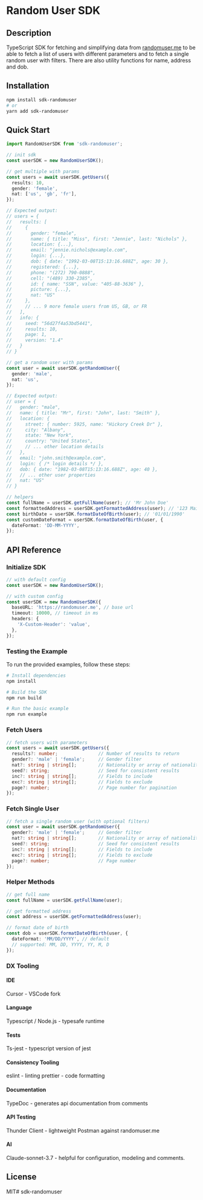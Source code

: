 # Random User SDK

## Description

TypeScript SDK for fetching and simplifying data from [randomuser.me](https://randomuser.me/api/) to be able to fetch a list of users with different parameters and to fetch a single random user with filters. There are also utility functions for name, address and dob.

## Installation

```bash
npm install sdk-randomuser
# or
yarn add sdk-randomuser
```

## Quick Start

```typescript
import RandomUserSDK from 'sdk-randomuser';

// init sdk
const userSDK = new RandomUserSDK();

// get multiple with params
const users = await userSDK.getUsers({
  results: 10,
  gender: 'female',
  nat: ['us', 'gb', 'fr'],
});

// Expected output:
// users = {
//   results: [
//     {
//       gender: "female",
//       name: { title: "Miss", first: "Jennie", last: "Nichols" },
//       location: {...},
//       email: "jennie.nichols@example.com",
//       login: {...},
//       dob: { date: "1992-03-08T15:13:16.688Z", age: 30 },
//       registered: {...},
//       phone: "(272) 790-0888",
//       cell: "(489) 330-2385",
//       id: { name: "SSN", value: "405-88-3636" },
//       picture: {...},
//       nat: "US"
//     },
//     // ... 9 more female users from US, GB, or FR
//   ],
//   info: {
//     seed: "56d27f4a53bd5441",
//     results: 10,
//     page: 1,
//     version: "1.4"
//   }
// }

// get a random user with params
const user = await userSDK.getRandomUser({
  gender: 'male',
  nat: 'us',
});

// Expected output:
// user = {
//   gender: "male",
//   name: { title: "Mr", first: "John", last: "Smith" },
//   location: {
//     street: { number: 5925, name: "Hickory Creek Dr" },
//     city: "Albany",
//     state: "New York",
//     country: "United States",
//     // ... other location details
//   },
//   email: "john.smith@example.com",
//   login: { /* login details */ },
//   dob: { date: "1982-03-08T15:13:16.688Z", age: 40 },
//   // ... other user properties
//   nat: "US"
// }

// helpers
const fullName = userSDK.getFullName(user); // 'Mr John Doe'
const formattedAddress = userSDK.getFormattedAddress(user); // '123 Main St, New York, NY, USA, 10001'
const birthDate = userSDK.formatDateOfBirth(user); // '01/01/1990'
const customDateFormat = userSDK.formatDateOfBirth(user, {
  dateFormat: 'DD-MM-YYYY',
});
```

## API Reference

### Initialize SDK

```typescript
// with default config
const userSDK = new RandomUserSDK();

// with custom config
const userSDK = new RandomUserSDK({
  baseURL: 'https://randomuser.me', // base url
  timeout: 10000, // timeout in ms
  headers: {
    'X-Custom-Header': 'value',
  },
});
```

### Testing the Example

To run the provided examples, follow these steps:

```bash
# Install dependencies
npm install

# Build the SDK
npm run build

# Run the basic example
npm run example
```


### Fetch Users

```typescript
// fetch users with parameters
const users = await userSDK.getUsers({
  results?: number;               // Number of results to return
  gender?: 'male' | 'female';     // Gender filter
  nat?: string | string[];        // Nationality or array of nationalities
  seed?: string;                  // Seed for consistent results
  inc?: string | string[];        // Fields to include
  exc?: string | string[];        // Fields to exclude
  page?: number;                  // Page number for pagination
});
```

### Fetch Single User

```typescript
// fetch a single random user (with optional filters)
const user = await userSDK.getRandomUser({
  gender?: 'male' | 'female';     // Gender filter
  nat?: string | string[];        // Nationality or array of nationalities
  seed?: string;                  // Seed for consistent results
  inc?: string | string[];        // Fields to include
  exc?: string | string[];        // Fields to exclude
  page?: number;                  // Page number
});
```

### Helper Methods

```typescript
// get full name
const fullName = userSDK.getFullName(user);

// get formatted address
const address = userSDK.getFormattedAddress(user);

// format date of birth
const dob = userSDK.formatDateOfBirth(user, {
  dateFormat: 'MM/DD/YYYY', // default
  // supported: MM, DD, YYYY, YY, M, D
});
```

### DX Tooling

#### IDE

Cursor - VSCode fork

#### Language

Typescript / Node.js - typesafe runtime

#### Tests

Ts-jest - typescript version of jest

#### Consistency Tooling

eslint - linting
prettier - code formatting

#### Documentation

TypeDoc - generates api documentation from comments

#### API Testing

Thunder Client - lightweight Postman against randomuser.me

#### AI

Claude-sonnet-3.7 - helpful for configuration, modeling and comments.

## License

MIT# sdk-randomuser
